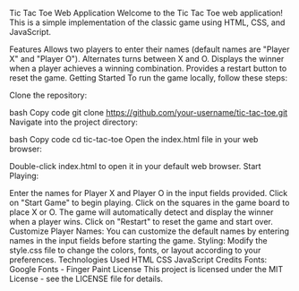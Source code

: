 Tic Tac Toe Web Application
Welcome to the Tic Tac Toe web application! This is a simple implementation of the classic game using HTML, CSS, and JavaScript.

Features
Allows two players to enter their names (default names are "Player X" and "Player O").
Alternates turns between X and O.
Displays the winner when a player achieves a winning combination.
Provides a restart button to reset the game.
Getting Started
To run the game locally, follow these steps:

Clone the repository:

bash
Copy code
git clone https://github.com/your-username/tic-tac-toe.git
Navigate into the project directory:

bash
Copy code
cd tic-tac-toe
Open the index.html file in your web browser:

Double-click index.html to open it in your default web browser.
Start Playing:

Enter the names for Player X and Player O in the input fields provided.
Click on "Start Game" to begin playing.
Click on the squares in the game board to place X or O.
The game will automatically detect and display the winner when a player wins.
Click on "Restart" to reset the game and start over.
Customize
Player Names: You can customize the default names by entering names in the input fields before starting the game.
Styling: Modify the style.css file to change the colors, fonts, or layout according to your preferences.
Technologies Used
HTML
CSS
JavaScript
Credits
Fonts: Google Fonts - Finger Paint
License
This project is licensed under the MIT License - see the LICENSE file for details.
